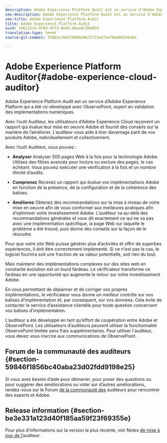 ```yaml
---
description: Adobe Experience Platform Audit est un service d’Adobe Experience Platform qui a été co-développé avec ObservePoint, expert en validation des implémentations numériques.
seo-description: Adobe Experience Platform Audit est un service d’Adobe Experience Platform qui a été co-développé avec ObservePoint, expert en validation des implémentations numériques.
seo-title: Adobe Experience Platform Audit
title: Adobe Experience Platform Audit
uuid: 346132cb-d78d-4573-8edd-dbaa4c3bb05d
translation-type: tm+mt
source-git-commit: 35902c30e578980d9675723a874af6da8d7e6a65

---
```



# Adobe Experience Platform Auditor{#adobe-experience-cloud-auditor}

Adobe Experience Platform Audit est un service d’Adobe Experience Platform qui a été co-développé avec ObservePoint, expert en validation des implémentations numériques.

Avec l’outil Auditeur, les utilisateurs d’Adobe Experience Cloud reçoivent un rapport qui évalue leur mise en oeuvre Adobe et fournit des conseils sur la manière de l’améliorer. L’auditeur vous aide à tirer davantage parti de vos produits Adobe, individuellement et collectivement.

Avec l’outil Auditeur, vous pouvez :

* **Analyser** Analyser 500 pages Web à la fois pour la technologie Adobe. Utilisez des filtres avancés pour inclure ou exclure des pages, le cas échéant. Vous pouvez exécuter une vérification à la fois et un nombre illimité d’audits.

* **Comprenez** Recevez un rapport qui évalue vos implémentations Adobe en fonction de la présence, de la configuration et de la cohérence des balises.

* **Améliorez** Obtenez des recommandations sur la mise à niveau de votre mise en oeuvre afin de vous conformer aux meilleures pratiques afin d’optimiser votre investissement Adobe. L&#39;auditeur va au-delà des recommandations générales et vous dit exactement ce qui ne va pas avec une implémentation spécifique, la page Web sur laquelle le problème a été trouvé, puis donne des conseils sur la façon de le résoudre.

Pour que votre site Web puisse générer plus d’activités et offrir de superbes expériences, il doit être correctement implémenté. Si ce n&#39;est pas le cas, le logiciel fournira soit une fraction de sa valeur potentielle, soit rien du tout.

Mais maintenir des implémentations complexes sur des sites web en constante évolution est un lourd fardeau. Le vérificateur transforme ce fardeau en une opportunité qui augmente le retour sur votre investissement Adobe.

En vous permettant de dépanner et de corriger vos propres implémentations, le vérificateur vous donne un meilleur contrôle sur vos balises d’implémentation et, par conséquent, sur vos données. Cela évite de contacter le service d’assistance clientèle pour toute question concernant vos balises d’implémentation.

L’auditeur a été développé en tant qu’effort de coopération entre Adobe et ObservePoint. Les utilisateurs d’auditeurs peuvent utiliser la fonctionnalité ObservePoint limitée sans frais supplémentaires. Pour utiliser l&#39;auditeur, vous devez vous inscrire aux communications de ObservePoint.

## Forum de la communauté des auditeurs {#section-59846f1856bc40aba23d02fdd9198e25}

Si vous avez besoin d’aide pour démarrer, pour poser des questions ou pour suggérer des améliorations ou voter sur d’autres améliorations, rendez-vous sur le Forum [de la communauté des](https://forums.adobe.com/community/experience-cloud/platform/core-services/activation-service/auditor) auditeurs pour rencontrer des experts et Adobe.

## Release information {#section-be3e331a123d40f185aa59f23f69355e}

Pour plus d’informations sur la version la plus récente, voir Notes [de mise à jour de l’](release-notes.md#topic-8fa9e41bc3a54240b1873cebe36b75b1)auditeur.
